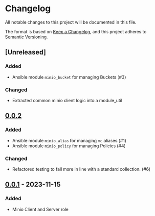 # Changelog

All notable changes to this project will be documented in this file.

The format is based on [Keep a Changelog](https://keepachangelog.com/en/1.0.0/),
and this project adheres to [Semantic Versioning](https://semver.org/spec/v2.0.0.html).

## [Unreleased]

### Added

- Ansible module `minio_bucket` for managing Buckets (#3)

### Changed

- Extracted common minio client logic into a module_util

## [0.0.2]

### Added

- Ansible module `minio_alias` for managing `mc` aliases (#1)
- Ansible module `minio_policy` for managing Policies (#4)

### Changed

- Refactored testing to fall more in line with a standard collection. (#6)

## [0.0.1] - 2023-11-15

### Added

- Minio Client and Server role

[0.0.2]: https://git.dubzland.com/dubzland/ansible-collection-minio/-/compare/0.0.1...0.0.2
[0.0.1]: https://git.dubzland.com/dubzland/ansible-collection-minio/-/tree/0.0.1

